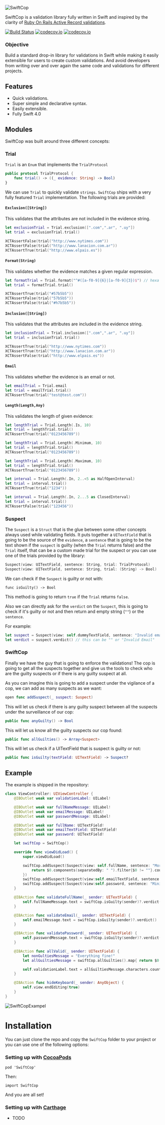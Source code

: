 ![SwiftCop](swiftCop.png)

SwiftCop is a validation library fully written in Swift and inspired by the clarity of [Ruby On Rails Active Record validations](http://guides.rubyonrails.org/active_record_validations.html).

[![Build Status](https://travis-ci.org/andresinaka/SwiftCop.svg)](https://travis-ci.org/andresinaka/SwiftCop) [![codecov.io](https://codecov.io/github/andresinaka/SwiftCop/badge.svg?branch=master)](https://codecov.io/github/andresinaka/SwiftCop?branch=master) [![codecov.io](https://img.shields.io/badge/pod-v1.0.0-brightgreen.svg)]()

### Objective

Build a standard drop-in library for validations in Swift while making it easily extensible for users to create custom validations. And avoid developers from writing over and over again the same code and validations for different projects.

## Features

- Quick validations.
- Super simple and declarative syntax.
- Easily extensible.
- Fully Swift 4.0

## Modules

SwiftCop was built around three different concepts:

### Trial

```Trial``` is an ```Enum``` that implements the ```TrialProtocol```

```swift
public protocol TrialProtocol {
	func trial() -> ((_ evidence: String) -> Bool)
}
```

We can use ```Trial``` to quickly validate ```strings```. ```SwiftCop``` ships with a very fully featured ```Trial``` implementation. The following trials are provided:

#### ```Exclusion([String])```
This validates that the attributes are not included in the evidence string.

```swift
let exclusionTrial = Trial.exclusion([".com",".ar", ".uy"])
let trial = exclusionTrial.trial()

XCTAssertFalse(trial("http://www.nytimes.com"))
XCTAssertFalse(trial("http://www.lanacion.com.ar"))
XCTAssertTrue(trial("http://www.elpais.es"))
```

#### ```Format(String)```
This validates whether the evidence matches a given regular expression.

```swift
let formatTrial = Trial.format("^#([a-f0-9]{6}|[a-f0-9]{3})$") // hexa number with #
let trial = formatTrial.trial()

XCTAssertTrue(trial("#57b5b5"))
XCTAssertFalse(trial("57b5b5"))
XCTAssertFalse(trial("#h7b5b5"))
```

#### ```Inclusion([String])```
This validates that the attributes are included in the evidence string.

```swift
let inclusionTrial = Trial.inclusion([".com",".ar", ".uy"])
let trial = inclusionTrial.trial()

XCTAssertTrue(trial("http://www.nytimes.com"))
XCTAssertTrue(trial("http://www.lanacion.com.ar"))
XCTAssertFalse(trial("http://www.elpais.es"))
```

#### ```Email```
This validates whether the evidence is an email or not.

```swift
let emailTrial = Trial.email
let trial = emailTrial.trial()
XCTAssertTrue(trial("test@test.com"))
```

#### ```Length(Length,Any)```
This validates the length of given evidence:

```swift
let lengthTrial = Trial.Length(.Is, 10)
let trial = lengthTrial.trial()
XCTAssertTrue(trial("0123456789"))
```
```swift
let lengthTrial = Trial.Length(.Minimum, 10)
let trial = lengthTrial.trial()
XCTAssertTrue(trial("0123456789"))
```
```swift
let lengthTrial = Trial.Length(.Maximum, 10)
let trial = lengthTrial.trial()		
XCTAssertTrue(trial("0123456789"))
```
```swift
let interval = Trial.Length(.In, 2..<5 as HalfOpenInterval)
let trial = interval.trial()
XCTAssertTrue(trial("1234"))
```
```swift
let interval = Trial.Length(.In, 2...5 as ClosedInterval)
let trial = interval.trial()
XCTAssertFalse(trial("123456"))
```

### Suspect

The ```Suspect``` is a ```Struct``` that is the glue between some other concepts always used while validating fields. It puts together a ```UITextField``` that is going to be the source of the ```evidence```, a ```sentence``` that is going to be the text shown if the ```suspect``` is guilty (when the ```Trial``` returns false) and the ```Trial``` itself, that can be a custom made trial for the suspect or you can use one of the trials provided by the library:

```swift
Suspect(view: UITextField, sentence: String, trial: TrialProtocol)
Suspect(view: UITextField, sentence: String, trial: (String) -> Bool)
```

We can check if the ```Suspect``` is guilty or not with:

```
func isGuilty() -> Bool
```

This method is going to return ```true``` if the ```Trial``` returns ```false```.

Also we can directly ask for the ```verdict``` on the ```Suspect```, this is going to check if it's guilty or not and then return and empty string (```""```) or the ```sentence```.

For example:

```swift
let suspect = Suspect(view: self.dummyTextField, sentence: "Invalid email", trial: .Email)		
let verdict = suspect.verdict() // this can be "" or "Invalid Email"
```

### SwiftCop

Finally we have the guy that is going to enforce the validations! The cop is going to get all the suspects together and give us the tools to check who are the guilty suspects or if there is any guilty suspect at all.

As you can imagine this is going to add a suspect under the vigilance of a cop, we can add as many suspects as we want:

```swift
open func addSuspect(_ suspect: Suspect)
```

This will let us check if there is any guilty suspect between all the suspects under the surveillance of our cop:

```swift
public func anyGuilty() -> Bool
```

This will let us know all the guilty suspects our cop found:

```swift
public func allGuilties() -> Array<Suspect>
```

This will let us check if a UITextField that is suspect is guilty or not:

```swift
public func isGuilty(textField: UITextField) -> Suspect?
```

## Example

The example is shipped in the repository:

```Swift
class ViewController: UIViewController {
	@IBOutlet weak var validationLabel: UILabel!

	@IBOutlet weak var fullNameMessage: UILabel!
	@IBOutlet weak var emailMessage: UILabel!
	@IBOutlet weak var passwordMessage: UILabel!

	@IBOutlet weak var fullName: UITextField!
	@IBOutlet weak var emailTextField: UITextField!
	@IBOutlet weak var password: UITextField!

	let swiftCop = SwiftCop()

	override func viewDidLoad() {
		super.viewDidLoad()

		swiftCop.addSuspect(Suspect(view: self.fullName, sentence: "More Than Two Words Needed"){
			return $0.components(separatedBy: " ").filter{$0 != ""}.count >= 2
		})
		swiftCop.addSuspect(Suspect(view:self.emailTextField, sentence: "Invalid email", trial: Trial.email))
		swiftCop.addSuspect(Suspect(view:self.password, sentence: "Minimum 4 Characters", trial: Trial.length(.minimum, 4)))
	}

	@IBAction func validateFullName(_ sender: UITextField) {
		self.fullNameMessage.text = swiftCop.isGuilty(sender)?.verdict()
	}

	@IBAction func validateEmail(_ sender: UITextField) {
		self.emailMessage.text = swiftCop.isGuilty(sender)?.verdict()
	}

	@IBAction func validatePassword(_ sender: UITextField) {
		self.passwordMessage.text = swiftCop.isGuilty(sender)?.verdict()
	}

	@IBAction func allValid(_ sender: UITextField) {
		let nonGultiesMessage = "Everything fine!"
		let allGuiltiesMessage = swiftCop.allGuilties().map{ return $0.sentence}.joined(separator: "\n")

		self.validationLabel.text = allGuiltiesMessage.characters.count > 0 ? allGuiltiesMessage : nonGultiesMessage
	}

	@IBAction func hideKeyboard(_ sender: AnyObject) {
		self.view.endEditing(true)
	}
}
```

![SwiftCopExampel](swiftCopExample.gif)

# Installation

You can just clone the repo and copy the ```SwiftCop``` folder to your project or you can use one of the following options:

### Setting up with [CocoaPods](http://cocoapods.org/)

```
pod 'SwiftCop'
```

Then:

```
import SwiftCop
```

And you are all set!

### Setting up with [Carthage](https://github.com/Carthage/Carthage)

- TODO
